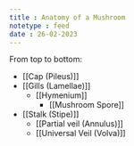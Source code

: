 ```yaml
---
title : Anatomy of a Mushroom
notetype : feed
date : 26-02-2023
---
```


From top to bottom:
- [[Cap (Pileus)]]
- [[Gills (Lamellae)]]
	- [[Hymenium]]
		- [[Mushroom Spore]]
- [[Stalk (Stipe)]]
	- [[Partial veil (Annulus)]]
	- [[Universal Veil (Volva)]]


